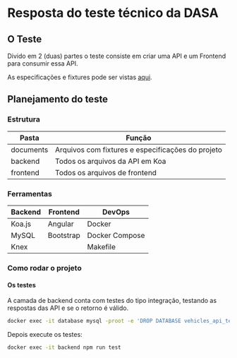 # Resposta do teste técnico da DASA

## O Teste

Divido em 2 (duas) partes o teste consiste em criar uma API e um Frontend para consumir essa API.

As especificações e fixtures pode ser vistas [aqui](documents/README.md).

## Planejamento do teste

### Estrutura

| Pasta     | Função                                            |
| --------- | ------------------------------------------------- |
| documents | Arquivos com fixtures e especificações do projeto |
| backend   | Todos os arquivos da API em Koa                   |
| frontend  | Todos os arquivos de frontend                     |

### Ferramentas

| Backend | Frontend  | DevOps         |
| ------- | --------- | -------------- |
| Koa.js  | Angular   | Docker         |
| MySQL   | Bootstrap | Docker Compose |
| Knex    |           | Makefile       |


### Como rodar o projeto

#### Os testes

A camada de backend conta com testes do tipo integração, testando as respostas das API e se o retorno é válido.

```bash
docker exec -it database mysql -proot -e 'DROP DATABASE vehicles_api_test;CREATE DATABASE vehicles_api_test'
```

Depois execute os testes:

```bash
docker exec -it backend npm run test
```
